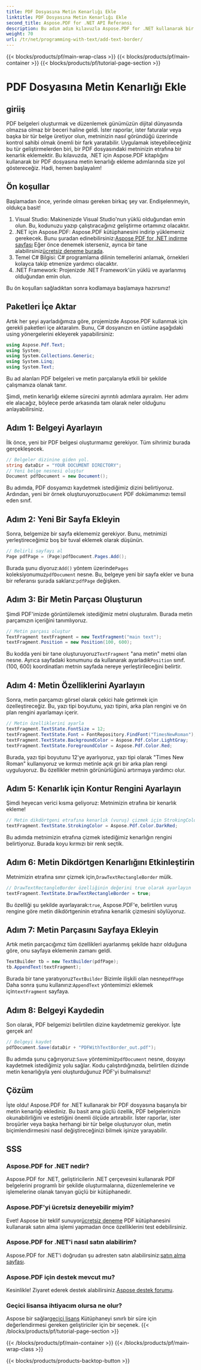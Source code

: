 ```yaml
---
title: PDF Dosyasına Metin Kenarlığı Ekle
linktitle: PDF Dosyasına Metin Kenarlığı Ekle
second_title: Aspose.PDF for .NET API Referansı
description: Bu adım adım kılavuzla Aspose.PDF for .NET kullanarak bir PDF dosyasına metin kenarlığı eklemeyi öğrenin. PDF belgelerinizi geliştirin.
weight: 70
url: /tr/net/programming-with-text/add-text-border/
---
```


{{< blocks/products/pf/main-wrap-class >}}
{{< blocks/products/pf/main-container >}}
{{< blocks/products/pf/tutorial-page-section >}}

# PDF Dosyasına Metin Kenarlığı Ekle

## giriiş

PDF belgeleri oluşturmak ve düzenlemek günümüzün dijital dünyasında olmazsa olmaz bir beceri haline geldi. İster raporlar, ister faturalar veya başka bir tür belge üretiyor olun, metninizin nasıl göründüğü üzerinde kontrol sahibi olmak önemli bir fark yaratabilir. Uygulamak isteyebileceğiniz bu tür geliştirmelerden biri, bir PDF dosyasındaki metninizin etrafına bir kenarlık eklemektir. Bu kılavuzda, .NET için Aspose.PDF kitaplığını kullanarak bir PDF dosyasına metin kenarlığı ekleme adımlarında size yol göstereceğiz. Hadi, hemen başlayalım!

## Ön koşullar

Başlamadan önce, yerinde olması gereken birkaç şey var. Endişelenmeyin, oldukça basit!

1. Visual Studio: Makinenizde Visual Studio'nun yüklü olduğundan emin olun. Bu, kodunuzu yazıp çalıştıracağınız geliştirme ortamınız olacaktır.
2.  .NET için Aspose.PDF: Aspose.PDF kütüphanesini indirip yüklemeniz gerekecek. Bunu şuradan edinebilirsiniz:[Aspose PDF for .NET indirme sayfası](https://releases.aspose.com/pdf/net/) Eğer önce denemek isterseniz, ayrıca bir tane alabilirsiniz[ücretsiz deneme burada](https://releases.aspose.com/).
3. Temel C# Bilgisi: C# programlama dilinin temellerini anlamak, örnekleri kolayca takip etmenize yardımcı olacaktır.
4. .NET Framework: Projenizde .NET Framework'ün yüklü ve ayarlanmış olduğundan emin olun.

Bu ön koşulları sağladıktan sonra kodlamaya başlamaya hazırsınız!

## Paketleri İçe Aktar

Artık her şeyi ayarladığımıza göre, projemizde Aspose.PDF kullanmak için gerekli paketleri içe aktaralım. Bunu, C# dosyanızın en üstüne aşağıdaki using yönergelerini ekleyerek yapabilirsiniz:

```csharp
using Aspose.Pdf.Text;
using System;
using System.Collections.Generic;
using System.Linq;
using System.Text;

```

Bu ad alanları PDF belgeleri ve metin parçalarıyla etkili bir şekilde çalışmanıza olanak tanır. 

Şimdi, metin kenarlığı ekleme sürecini ayrıntılı adımlara ayıralım. Her adımı ele alacağız, böylece perde arkasında tam olarak neler olduğunu anlayabilirsiniz.

## Adım 1: Belgeyi Ayarlayın

İlk önce, yeni bir PDF belgesi oluşturmamız gerekiyor. Tüm sihrimiz burada gerçekleşecek.

```csharp
// Belgeler dizinine giden yol.
string dataDir = "YOUR DOCUMENT DIRECTORY";
// Yeni belge nesnesi oluştur
Document pdfDocument = new Document();
```

 Bu adımda, PDF dosyamızı kaydetmek istediğimiz dizini belirtiyoruz. Ardından, yeni bir örnek oluşturuyoruz`Document` PDF dokümanımızı temsil eden sınıf.

## Adım 2: Yeni Bir Sayfa Ekleyin

Sonra, belgemize bir sayfa eklememiz gerekiyor. Bunu, metnimizi yerleştireceğimiz boş bir tuval eklemek olarak düşünün.

```csharp
// Belirli sayfayı al
Page pdfPage = (Page)pdfDocument.Pages.Add();
```

 Burada şunu diyoruz:`Add()` yöntem üzerinde`Pages` koleksiyonumuz`pdfDocument` nesne. Bu, belgeye yeni bir sayfa ekler ve buna bir referansı şurada saklarız:`pdfPage` değişken.

## Adım 3: Bir Metin Parçası Oluşturun

Şimdi PDF'imizde görüntülemek istediğimiz metni oluşturalım. Burada metin parçamızın içeriğini tanımlıyoruz.

```csharp
// Metin parçası oluştur
TextFragment textFragment = new TextFragment("main text");
textFragment.Position = new Position(100, 600);
```

 Bu kodda yeni bir tane oluşturuyoruz`TextFragment` "ana metin" metni olan nesne. Ayrıca sayfadaki konumunu da kullanarak ayarladık`Position` sınıf. (100, 600) koordinatları metnin sayfada nereye yerleştirileceğini belirtir.

## Adım 4: Metin Özelliklerini Ayarlayın

Sonra, metin parçamızı görsel olarak çekici hale getirmek için özelleştireceğiz. Bu, yazı tipi boyutunu, yazı tipini, arka plan rengini ve ön plan rengini ayarlamayı içerir.

```csharp
// Metin özelliklerini ayarla
textFragment.TextState.FontSize = 12;
textFragment.TextState.Font = FontRepository.FindFont("TimesNewRoman");
textFragment.TextState.BackgroundColor = Aspose.Pdf.Color.LightGray;
textFragment.TextState.ForegroundColor = Aspose.Pdf.Color.Red;
```

Burada, yazı tipi boyutunu 12'ye ayarlıyoruz, yazı tipi olarak "Times New Roman" kullanıyoruz ve kırmızı metinle açık gri bir arka plan rengi uyguluyoruz. Bu özellikler metnin görünürlüğünü artırmaya yardımcı olur.

## Adım 5: Kenarlık için Kontur Rengini Ayarlayın

Şimdi heyecan verici kısma geliyoruz: Metnimizin etrafına bir kenarlık ekleme!

```csharp
// Metin dikdörtgeni etrafına kenarlık (vuruş) çizmek için StrokingColor özelliğini ayarlayın
textFragment.TextState.StrokingColor = Aspose.Pdf.Color.DarkRed;
```

Bu adımda metnimizin etrafına çizmek istediğimiz kenarlığın rengini belirtiyoruz. Burada koyu kırmızı bir renk seçtik.

## Adım 6: Metin Dikdörtgen Kenarlığını Etkinleştirin

 Metnimizin etrafına sınır çizmek için,`DrawTextRectangleBorder` mülk.

```csharp
// DrawTextRectangleBorder özelliğinin değerini true olarak ayarlayın
textFragment.TextState.DrawTextRectangleBorder = true;
```

 Bu özelliği şu şekilde ayarlayarak:`true`, Aspose.PDF'e, belirtilen vuruş rengine göre metin dikdörtgeninin etrafına kenarlık çizmesini söylüyoruz.

## Adım 7: Metin Parçasını Sayfaya Ekleyin

Artık metin parçacığımız tüm özellikleri ayarlanmış şekilde hazır olduğuna göre, onu sayfaya eklemenin zamanı geldi.

```csharp
TextBuilder tb = new TextBuilder(pdfPage);
tb.AppendText(textFragment);
```

 Burada bir tane yaratıyoruz`TextBuilder` Bizimle ilişkili olan nesne`pdfPage` Daha sonra şunu kullanırız:`AppendText` yöntemimizi eklemek için`textFragment` sayfaya. 

## Adım 8: Belgeyi Kaydedin

Son olarak, PDF belgemizi belirtilen dizine kaydetmemiz gerekiyor. İşte gerçek an!

```csharp
// Belgeyi kaydet
pdfDocument.Save(dataDir + "PDFWithTextBorder_out.pdf");
```

Bu adımda şunu çağırıyoruz:`Save` yöntemimiz`pdfDocument` nesne, dosyayı kaydetmek istediğimiz yolu sağlar. Kodu çalıştırdığınızda, belirtilen dizinde metin kenarlığıyla yeni oluşturduğunuz PDF'yi bulmalısınız!

## Çözüm

İşte oldu! Aspose.PDF for .NET kullanarak bir PDF dosyasına başarıyla bir metin kenarlığı eklediniz. Bu basit ama güçlü özellik, PDF belgelerinizin okunabilirliğini ve estetiğini önemli ölçüde artırabilir. İster raporlar, ister broşürler veya başka herhangi bir tür belge oluşturuyor olun, metin biçimlendirmesini nasıl değiştireceğinizi bilmek işinize yarayabilir.

## SSS

### Aspose.PDF for .NET nedir?
Aspose.PDF for .NET, geliştiricilerin .NET çerçevesini kullanarak PDF belgelerini programlı bir şekilde oluşturmalarına, düzenlemelerine ve işlemelerine olanak tanıyan güçlü bir kütüphanedir.

### Aspose.PDF'yi ücretsiz deneyebilir miyim?
 Evet! Aspose bir teklif sunuyor[ücretsiz deneme](https://releases.aspose.com/) PDF kütüphanesini kullanarak satın alma işlemi yapmadan önce özelliklerini test edebilirsiniz.

### Aspose.PDF for .NET'i nasıl satın alabilirim?
 Aspose.PDF for .NET'i doğrudan şu adresten satın alabilirsiniz:[satın alma sayfası](https://purchase.aspose.com/buy).

### Aspose.PDF için destek mevcut mu?
 Kesinlikle! Ziyaret ederek destek alabilirsiniz.[Aspose destek forumu](https://forum.aspose.com/c/pdf/10).

### Geçici lisansa ihtiyacım olursa ne olur?
 Aspose bir sağlar[geçici lisans](https://purchase.aspose.com/temporary-license/) Kütüphaneyi sınırlı bir süre için değerlendirmesi gereken geliştiriciler için bir seçenek.
{{< /blocks/products/pf/tutorial-page-section >}}

{{< /blocks/products/pf/main-container >}}
{{< /blocks/products/pf/main-wrap-class >}}

{{< blocks/products/products-backtop-button >}}
